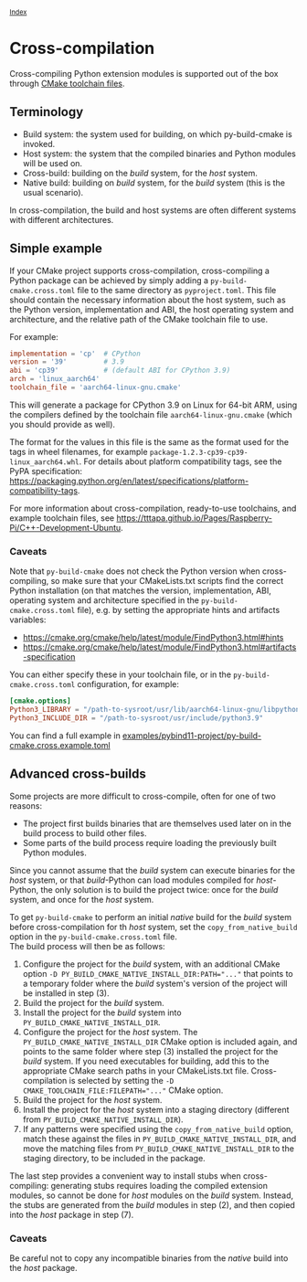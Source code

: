<small>[Index](index.html)</small>

# Cross-compilation

Cross-compiling Python extension modules is supported out of the box through 
[CMake toolchain files](https://cmake.org/cmake/help/latest/manual/cmake-toolchains.7.html).

## Terminology

- Build system: the system used for building, on which py-build-cmake is 
  invoked.
- Host system: the system that the compiled binaries and Python modules will be
  used on.
- Cross-build: building on the _build_ system, for the _host_ system.
- Native build: building on _build_ system, for the _build_ system (this is the
  usual scenario).

In cross-compilation, the build and host systems are often different systems 
with different architectures.

## Simple example

If your CMake project supports cross-compilation, cross-compiling a Python 
package can be achieved by simply adding a `py-build-cmake.cross.toml` file
to the same directory as `pyproject.toml`. This file should contain the 
necessary information about the host system, such as the Python version, 
implementation and ABI, the host operating system and architecture, and the
relative path of the CMake toolchain file to use.

For example:
```toml
implementation = 'cp'  # CPython
version = '39'         # 3.9
abi = 'cp39'           # (default ABI for CPython 3.9)
arch = 'linux_aarch64'
toolchain_file = 'aarch64-linux-gnu.cmake'
```
This will generate a package for CPython 3.9 on Linux for 64-bit ARM, using the
compilers defined by the toolchain file `aarch64-linux-gnu.cmake` (which you
should provide as well).

The format for the values in this file is the same as the format used for the 
tags in wheel filenames, for example `package-1.2.3-cp39-cp39-linux_aarch64.whl`.
For details about platform compatibility tags, see the PyPA specification:
https://packaging.python.org/en/latest/specifications/platform-compatibility-tags.

For more information about cross-compilation, ready-to-use toolchains, and 
example toolchain files, see <https://tttapa.github.io/Pages/Raspberry-Pi/C++-Development-Ubuntu>.

### Caveats

Note that `py-build-cmake` does not check the Python version when
cross-compiling, so make sure that your CMakeLists.txt scripts find the correct
Python installation (on that matches the version, implementation, ABI, operating
system and architecture specified in the `py-build-cmake.cross.toml` file),
e.g. by setting the appropriate hints and artifacts variables:

- <https://cmake.org/cmake/help/latest/module/FindPython3.html#hints>
- <https://cmake.org/cmake/help/latest/module/FindPython3.html#artifacts-specification>

You can either specify these in your toolchain file, or in the
`py-build-cmake.cross.toml` configuration, for example:

```toml
[cmake.options]
Python3_LIBRARY = "/path-to-sysroot/usr/lib/aarch64-linux-gnu/libpython3.9.so"
Python3_INCLUDE_DIR = "/path-to-sysroot/usr/include/python3.9"
```

You can find a full example in [examples/pybind11-project/py-build-cmake.cross.example.toml](https://github.com/tttapa/py-build-cmake/blob/main/examples/pybind11-project/py-build-cmake.cross.example.toml)

## Advanced cross-builds

Some projects are more difficult to cross-compile, often for one of two reasons:

- The project first builds binaries that are themselves used later on in the 
  build process to build other files.
- Some parts of the build process require loading the previously built Python
  modules.

Since you cannot assume that the _build_ system can execute binaries for the _host_
system, or that _build_-Python can load modules compiled for _host_-Python, the only
solution is to build the project twice: once for the _build_ system, and once for
the _host_ system.

To get `py-build-cmake` to perform an initial _native_ build for the _build_
system before cross-compilation for th _host_ system, set the
`copy_from_native_build` option in the `py-build-cmake.cross.toml` file.  
The build process will then be as follows:

1. Configure the project for the _build_ system, with an additional CMake option
   `-D PY_BUILD_CMAKE_NATIVE_INSTALL_DIR:PATH="..."` that points to a temporary
   folder where the _build_ system's version of the project will be installed 
   in step (3).
2. Build the project for the _build_ system.
3. Install the project for the _build_ system into 
   `PY_BUILD_CMAKE_NATIVE_INSTALL_DIR`.
4. Configure the project for the _host_ system. The 
   `PY_BUILD_CMAKE_NATIVE_INSTALL_DIR` CMake option is included again, and 
   points to the same folder where step (3) installed the project for the _build_
   system. If you need executables for building, add this to the appropriate 
   CMake search paths in your CMakeLists.txt file. Cross-compilation is selected
   by setting the `-D CMAKE_TOOLCHAIN_FILE:FILEPATH="..."` CMake option.
5. Build the project for the _host_ system.
6. Install the project for the _host_ system into a staging directory (different
   from `PY_BUILD_CMAKE_NATIVE_INSTALL_DIR`).
7. If any patterns were specified using the `copy_from_native_build` option,
   match these against the files in `PY_BUILD_CMAKE_NATIVE_INSTALL_DIR`, and 
   move the matching files from `PY_BUILD_CMAKE_NATIVE_INSTALL_DIR` to the 
   staging directory, to be included in the package.

The last step provides a convenient way to install stubs when cross-compiling:
generating stubs requires loading the compiled extension modules, so cannot be
done for _host_ modules on the _build_ system. Instead, the stubs are generated
from the _build_ modules in step (2), and then copied into the _host_ package in
step (7).

### Caveats

Be careful not to copy any incompatible binaries from the _native_ build
into the _host_ package.
